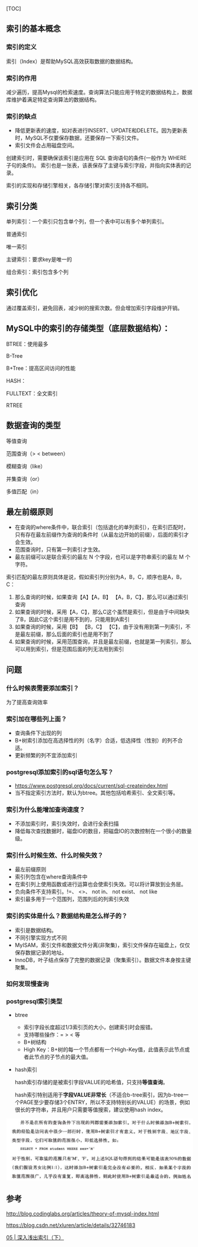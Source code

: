 [TOC]



## 索引的基本概念

### 索引的定义

  索引（Index）是帮助MySQL高效获取数据的数据结构。

### 索引的作用

  减少遍历，提高Mysql的检索速度。查询算法只能应用于特定的数据结构上，数据库维护着满足特定查询算法的数据结构。

### 索引的缺点

  - 降低更新表的速度，如对表进行INSERT、UPDATE和DELETE。因为更新表时，MySQL不仅要保存数据，还要保存一下索引文件。
  - 索引文件会占用磁盘空间。

创建索引时，需要确保该索引是应用在 SQL 查询语句的条件(一般作为 WHERE 子句的条件)。
索引也是一张表，该表保存了主键与索引字段，并指向实体表的记录。

索引的实现和存储引擎相关，各存储引擎对索引支持各不相同。

## 索引分类

单列索引：一个索引只包含单个列，但一个表中可以有多个单列索引。

普通索引

唯一索引

主键索引：要求key是唯一的

组合索引：索引包含多个列



## 索引优化

通过覆盖索引，避免回表，减少树的搜索次数。但会增加索引字段维护开销。



## MySQL中的索引的存储类型（底层数据结构）：

BTREE：使用最多

B-Tree

B+Tree：提高区间访问的性能

HASH：

FULLTEXT：全文索引

RTREE

## 数据查询的类型

等值查询

范围查询（> < between）

模糊查询（like）

并集查询（or）

多值匹配（in）

## 最左前缀原则

- 在查询的where条件中，联合索引（包括退化的单列索引），在索引匹配时，只有存在最左前缀作为查询的条件时（从最左边开始的前缀），后面的索引才会生效。
- 范围查询时，只有第一列索引才生效。
- 最左前缀可以是联合索引的最左 N 个字段，也可以是字符串索引的最左 M 个字符。

索引匹配的最左原则具体是说，假如索引列分别为A，B，C，顺序也是A，B，C：

1. 那么查询的时候，如果查询【A】【A，B】 【A，B，C】，那么可以通过索引查询
2. 如果查询的时候，采用【A，C】，那么C这个虽然是索引，但是由于中间缺失了B，因此C这个索引是用不到的，只能用到A索引
3. 如果查询的时候，采用【B】 【B，C】 【C】，由于没有用到第一列索引，不是最左前缀，那么后面的索引也是用不到了
4. 如果查询的时候，采用范围查询，并且是最左前缀，也就是第一列索引，那么可以用到索引，但是范围后面的列无法用到索引



## 问题

### 什么时候表需要添加索引？

为了提高查询效率

### 索引加在哪些列上面？

- 查询条件下出现的列
- B+树索引添加在高选择性的列（名字）合适，低选择性（性别）的列不合适。
- 更新频繁的列不宜添加索引

### postgresql添加索引的sql语句怎么写？

- https://www.postgresql.org/docs/current/sql-createindex.html
- 当不指定索引方法时，默认为btree。其他包括哈希索引、全文索引等。

### 索引为什么能增加查询速度？

- 不添加索引时，索引失效时，会进行全表扫描
- 降低每次查找数据时，磁盘IO的数目，把磁盘IO的次数控制在一个很小的数量级。

### 索引什么时候生效、什么时候失效？

- 最左前缀原则
- 索引列包含在where查询条件中
- 在索引列上使用函数或进行运算也会使索引失效。可以将计算放到业务层。
- 负向条件不支持索引。!=、 <>、 not in、 not exist、 not like
- 索引最多用于一个范围列，范围列后的列索引失效

### 索引的实体是什么？数据结构是怎么样子的？

- 索引是数据结构。
- 不同引擎实现方式不同
- MyISAM，索引文件和数据文件分离(非聚集)，索引文件保存在磁盘上，仅仅保存数据记录的地址。
- InnoDB，叶子结点保存了完整的数据记录（聚集索引）。数据文件本身按主键聚集。

### 如何发现慢查询

### postgresql索引类型

- btree

  - 索引字段长度超过1/3索引页的大小，创建索引时会报错。
  - 支持哪些操作：= > < 等
  - B+树结构
  - High Key：B+树的每一个节点都有一个High-Key值，此值表示此节点或者此节点的子节点的最大值。

- hash索引

  hash索引存储的是被索引字段VALUE的哈希值，只支持**等值查询**。

  hash索引特别适用于**字段VALUE非常长**（不适合b-tree索引，因为b-tree一个PAGE至少要存储3个ENTRY，所以不支持特别长的VALUE）的场景，例如很长的字符串，并且用户只需要等值搜索，建议使用hash index。

![ScreenClip](.\assert\ScreenClip.png)

## 参考

http://blog.codinglabs.org/articles/theory-of-mysql-index.html

https://blog.csdn.net/xluren/article/details/32746183

[05 | 深入浅出索引（下）](https://time.geekbang.org/column/article/69636)